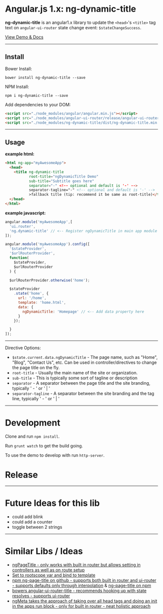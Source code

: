 # Angular.js 1.x: ng-dynamic-title

**ng-dynamic-title** is an angular1.x library to update the `<head>`'s `<title>` tag text on `angular-ui-router` state change event: `$stateChangeSuccess`.

[View Demo & Docs](http://clamstew.github.io/ng-dynamic-title)

---

## Install

Bower Install:

`bower install ng-dynamic-title --save`

NPM Install:

`npm i ng-dynamic-title --save`

Add dependencies to your DOM:

```html
<script src="./node_modules/angular/angular.min.js"></script>
<script src="./node_modules/angular-ui-router/release/angular-ui-router.min.js"></script>
<script src="./node_modules/ng-dynamic-title/dist/ng-dynamic-title.min.js"></script>
```

---

## Usage

**example html:**

```html
<html ng-app="myAwesomeApp">
  <head>
    <title ng-dynamic-title
           root-title="ngDynamicTitle Demo"
           sub-title="Subtitle goes here"
           separator="-" <!-- optional and default is '-' -->
           separator-tagline="-" <!-- optional and default is '-' -->
           >fallback title (tip: recommend it be same as root-title)</title>
  </head>
</html>
```

**example javascript:**

```javascript
angular.module('myAwesomeApp',[
  'ui.router',
  'ng.dynamic-title' // <-- Register ngDynamicTitle in main app module
]);

angular.module('myAwesomeApp').config([
  '$stateProvider',
  '$urlRouterProvider',
  function(
    $stateProvider,
    $urlRouterProvider
  ) {

  $urlRouterProvider.otherwise('home');

  $stateProvider
    .state('home', {
      url: '/home',
      template: 'home.html',
      data: {
        ngDynamicTitle: 'Homepage' // <-- Add data property here
      }
    });

  }
]);
```

---

Directive Options:

* `$state.current.data.ngDynamicTitle` - The page name, such as "Home", "Blog", "Contact Us", etc.  Can be used in controller/directives to change the page title on the fly.
* `root-title` - Usually the main name of the site or organization.
* `sub-title` - This is typically some sort of tagline or description
* `separator` - A separator between the page title and the site branding, typically ' - ' or ' | '
* `separator-tagline` - A separator between the site branding and the tag line, typically ' - ' or ' | '

---

# Development

Clone and run `npm install`.

Run `grunt watch` to get the build going.

To use the demo to develop with run `http-server`.

# Release

---

# Future Ideas for this lib

* could add blink
* could add a counter
* toggle between 2 strings

---

# Similar Libs / Ideas

* [ngPageTitle - only works with built in router but allows setting in controllers as well as on route setup](https://gist.github.com/hilios/34e0b9f968a4c688fc3d)
* [Set to rootscope var and bind to template](http://conceptf1.blogspot.com/2014/11/angularjs-dynamic-page-title.html)
* [npm ng-page-title on github - supports both built in router and ui-router - supports defaults only through interpolation](https://github.com/riggerthegeek/ng-page-title) & [ng-page-title on npm](https://www.npmjs.com/package/ng-page-title)
* [bowers angular-ui-router-title - recommends hooking up with state resolves - supports ui-router](https://github.com/nonplus/angular-ui-router-title)
* [ngMeta takes the approach of taking over all head tags and doing an init in the apps run block - only for built in router - neat holistic approach](http://vinaygopinath.github.io/ngMeta/#/)